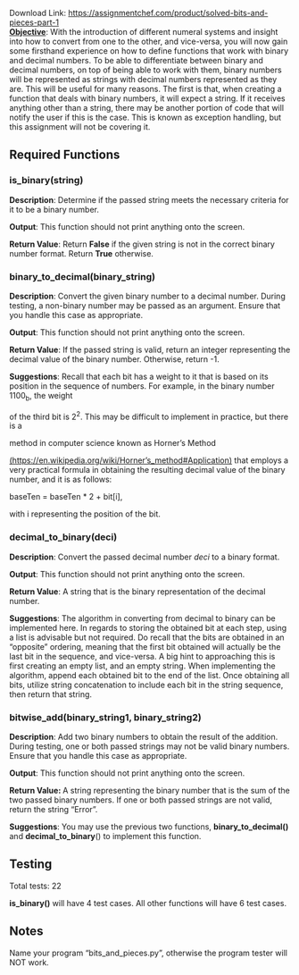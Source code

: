 Download Link: https://assignmentchef.com/product/solved-bits-and-pieces-part-1
<br>
<strong><u>Objective</u></strong>: With the introduction of different numeral systems and insight into how to convert from one to the other, and vice-versa, you will now gain some firsthand experience on how to define functions that work with binary and decimal numbers. To be able to differentiate between binary and decimal numbers, on top of being able to work with them, binary numbers will be represented as strings with decimal numbers represented as they are. This will be useful for many reasons. The first is that, when creating a function that deals with binary numbers, it will expect a string. If it receives anything other than a string, there may be another portion of code that will notify the user if this is the case. This is known as exception handling, but this assignment will not be covering it.




<h2>Required Functions</h2>




<h3>            is_binary(string)</h3>

<em>                         </em>

<em>                                    </em><strong>Description</strong>: Determine if the passed string meets the necessary criteria for it to  be a binary number.




<strong>Output</strong>: This function should not print anything onto the screen.




<strong>Return Value</strong>: Return <strong>False</strong> if the given string is not in the correct binary number format. Return <strong>True</strong> otherwise.




<h3>binary_to_decimal(binary_string)</h3>

<em> </em>

<strong>Description</strong>: Convert the given binary number to a decimal number. During testing, a non-binary number may be passed as an argument. Ensure that you handle this case as appropriate.




<strong>Output</strong>: This function should not print anything onto the screen.




<strong>Return Value</strong>: If the passed string is valid, return an integer representing the decimal value of the binary number. Otherwise, return -1.




<strong>Suggestions</strong>: Recall that each bit has a weight to it that is based on its position in the sequence of numbers. For example, in the binary number 1100<sub>b</sub>, the weight

of the third bit is 2<sup>2</sup>. This may be difficult to implement in practice, but there is a

method in computer science known as Horner’s Method

<a href="https://en.wikipedia.org/wiki/Horner's_method#Application">(</a><a href="https://en.wikipedia.org/wiki/Horner's_method#Application">https://en.wikipedia.org/wiki/Horner’s_method#Application</a><a href="https://en.wikipedia.org/wiki/Horner's_method#Application">)</a> that employs a very practical formula in obtaining the resulting decimal value of the binary number, and it is as follows:

<strong>             </strong>

baseTen = baseTen * 2 + bit[i],




with i representing the position of the bit.







<h3>            decimal_to_binary(deci)</h3>




<strong>Description</strong>: Convert the passed decimal number <em>deci</em> to a binary format.




<strong>Output</strong>: This function should not print anything onto the screen.




<strong>Return Value</strong>: A string that is the binary representation of the decimal number.




<strong>Suggestions</strong>: The algorithm in converting from decimal to binary can be implemented here. In regards to storing the obtained bit at each step, using a list is advisable but not required. Do recall that the bits are obtained in an “opposite” ordering, meaning that the first bit obtained will actually be the last bit in the sequence, and vice-versa. A big hint to approaching this is first creating an empty list, and an empty string. When implementing the algorithm, append each obtained bit to the end of the list. Once obtaining all bits, utilize string concatenation to include each bit in the string sequence, then return that string.







<h3>bitwise_add(binary_string1, binary_string2)</h3>

<em> </em>

<strong>Description</strong>: Add two binary numbers to obtain the result of the addition. During testing, one or both passed strings may not be valid binary numbers. Ensure that you handle this case as appropriate.




<strong>Output</strong>: This function should not print anything onto the screen.




<strong>Return Value: </strong>A string representing the binary number that is the sum of the two passed binary numbers. If one or both passed strings are not valid, return the string “Error”.




<strong>Suggestions</strong>: You may use the previous two functions, <strong>binary_to_decimal() </strong>and <strong>decimal_to_binary</strong>() to implement this function.







<h2>Testing</h2>




Total tests: 22




<strong>is_binary()</strong> will have 4 test cases. All other functions will have 6 test cases.




<h2> Notes</h2>




Name your program “bits_and_pieces.py”, otherwise the program tester will NOT work.





